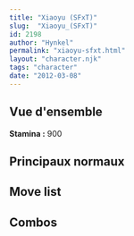 ```yaml
---
title: "Xiaoyu (SFxT)"
slug:  "Xiaoyu_(SFxT)"
id: 2198
author: "Hynkel"
permalink: "xiaoyu-sfxt.html"
layout: "character.njk"
tags: "character"
date: "2012-03-08"
---
```




## Vue d'ensemble

**Stamina :** 900

## Principaux normaux

## Move list

## Combos
